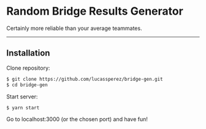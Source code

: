 # Random Bridge Results Generator
Certainly more reliable than your average teammates.

---

## Installation
Clone repository:
```bash
$ git clone https://github.com/lucassperez/bridge-gen.git
$ cd bridge-gen
```
Start server:
```bash
$ yarn start
```
Go to localhost:3000 (or the chosen port) and have fun!
